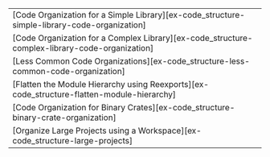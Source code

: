 ||
|--------|
| [Code Organization for a Simple Library][ex-code_structure-simple-library-code-organization] |
| [Code Organization for a Complex Library][ex-code_structure-complex-library-code-organization] |
| [Less Common Code Organizations][ex-code_structure-less-common-code-organization] |
| [Flatten the Module Hierarchy using Reexports][ex-code_structure-flatten-module-hierarchy] |
| [Code Organization for Binary Crates][ex-code_structure-binary-crate-organization] |
| [Organize Large Projects using a Workspace][ex-code_structure-large-projects] |
